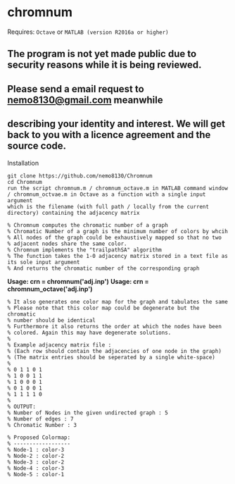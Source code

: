 # chromnum
Requires: `Octave` or `MATLAB (version R2016a or higher)`  

## The program is not yet made public due to security reasons while it is being reviewed.
## Please send a email request to nemo8130@gmail.com meanwhile
## describing your identity and interest. We will get back to you with a licence agreement and the source code.

Installation
```
git clone https://github.com/nemo8130/Chromnum
cd Chromnum
run the script chromnum.m / chromnum_octave.m in MATLAB command window / chromnum_octvae.m in Octave as a function with a single input argument
which is the filename (with full path / locally from the current directory) containing the adjacency matrix
```

```
% Chromnum computes the chromatic number of a graph 
% Chromatic Number of a graph is the minimum number of colors by whcih 
% All nodes of the graph could be exhaustively mapped so that no two
% adjacent nodes share the same color. 
% Chromnum implements the "trailpathSA" algorithm
% The function takes the 1-0 adjacency matrix stored in a text file as its sole input argument
% And returns the chromatic number of the corresponding graph
```

**Usage: crn = chromnum('adj.inp')**
**Usage: crn = chromnum_octave('adj.inp')**

```
% It also generates one color map for the graph and tabulates the same 
% Please note that this color map could be degenerate but the chromatic
% number should be identical 
% Furthermore it also returns the order at which the nodes have been
% colored. Again this may have degenerate solutions.
%
% Example adjacency matrix file :
% (Each row should contain the adjacencies of one node in the graph)
% (The matrix entries should be seperated by a single white-space)
%
% 0 1 1 0 1
% 1 0 0 1 1
% 1 0 0 0 1
% 0 1 0 0 1
% 1 1 1 1 0
% 
% OUTPUT:
% Number of Nodes in the given undirected graph : 5
% Number of edges : 7 
% Chromatic Number : 3 

% Proposed Colormap:
% ------------------
% Node-1 : color-3
% Node-2 : color-2
% Node-3 : color-2
% Node-4 : color-3
% Node-5 : color-1

